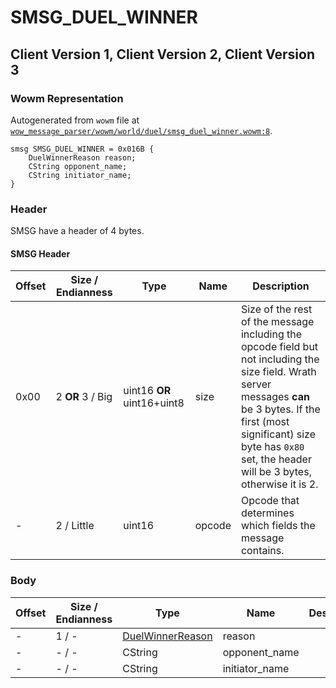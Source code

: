 # SMSG_DUEL_WINNER

## Client Version 1, Client Version 2, Client Version 3

### Wowm Representation

Autogenerated from `wowm` file at [`wow_message_parser/wowm/world/duel/smsg_duel_winner.wowm:8`](https://github.com/gtker/wow_messages/tree/main/wow_message_parser/wowm/world/duel/smsg_duel_winner.wowm#L8).
```rust,ignore
smsg SMSG_DUEL_WINNER = 0x016B {
    DuelWinnerReason reason;
    CString opponent_name;
    CString initiator_name;
}
```
### Header

SMSG have a header of 4 bytes.

#### SMSG Header

| Offset | Size / Endianness | Type   | Name   | Description |
| ------ | ----------------- | ------ | ------ | ----------- |
| 0x00   | 2 **OR** 3 / Big           | uint16 **OR** uint16+uint8 | size | Size of the rest of the message including the opcode field but not including the size field. Wrath server messages **can** be 3 bytes. If the first (most significant) size byte has `0x80` set, the header will be 3 bytes, otherwise it is 2.|
| -      | 2 / Little| uint16 | opcode | Opcode that determines which fields the message contains. |

### Body

| Offset | Size / Endianness | Type | Name | Description | Comment |
| ------ | ----------------- | ---- | ---- | ----------- | ------- |
| - | 1 / - | [DuelWinnerReason](duelwinnerreason.md) | reason |  |  |
| - | - / - | CString | opponent_name |  |  |
| - | - / - | CString | initiator_name |  |  |


